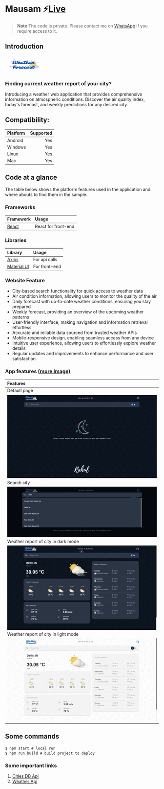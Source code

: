 # Mausam ⚡[Live](https://mausam-kaisa.netlify.app/)

> **Note**
> The code is private. Please contact me on [WhatsApp](https://rkpassin132.github.io) if you require access to it.

## Introduction

<img src="images/logo.png" width="100" hspace="10" vspace="10">

### Finding current weather report of your city?

Introducing a weather web application that provides comprehensive information on atmospheric conditions. Discover the air quality index, today's forecast, and weekly predictions for any desired city.

## Compatibility:

| Platform | Supported |
| :------- | --------: |
| Android  |       Yes |
| Windows  |       Yes |
| Linux    |       Yes |
| Mac      |       Yes |

## Code at a glance

The table below shows the platform features used in the application and where abouts to find them in the sample.

### Frameworks

| Framework                                                     | Usage               |
| :------------------------------------------------------------ | :------------------ |
| [React](https://legacy.reactjs.org/docs/getting-started.html) | React for front-end |

### Libraries

| Library                                      | Usage         |
| :------------------------------------------- | :------------ |
| [Axios](https://www.npmjs.com/package/axios) | For api calls |
| [Material UI](https://mui.com/)              | For front-end |

### Website Feature

- City-based search functionality for quick access to weather data
- Air condition information, allowing users to monitor the quality of the air
- Daily forecast with up-to-date weather conditions, ensuring you stay prepared
- Weekly forecast, providing an overview of the upcoming weather patterns
- User-friendly interface, making navigation and information retrieval effortless
- Accurate and reliable data sourced from trusted weather APIs
- Mobile-responsive design, enabling seamless access from any device
- Intuitive user experience, allowing users to effortlessly explore weather details
- Regular updates and improvements to enhance performance and user satisfaction

### App features [(more image)](images/)

| Features                                                                                                        |
| :-------------------------------------------------------------------------------------------------------------- |
| Default page                                                                                                    |
| [<img alt="default page" style="max-height:300px" align="left" src="images/1.png" />](images/1.png)         |
| Search city                                                                                                     |
| [<img alt="search city" style="max-height:300px" align="left" src="images/2.png" />](images/2.png)        |
| Weather report of city in dark mode                                                                             |
| [<img alt="weather report" style="max-height:300px" align="left" src="images/3.png" />](images/3.png) |
| Weather report of city in light mode                                                                            |
| [<img alt="weather report" style="max-height:300px" align="left" src="images/4.png" />](images/4.png) |

## Some commands

```shell
$ npm start # local run
$ npm run build # build project to deploy
```

### Some important links
1. [Cities DB Api](https://rapidapi.com/wirefreethought/api/geodb-cities/)
2. [Weather Api](https://home.openweathermap.org/api_keys)
